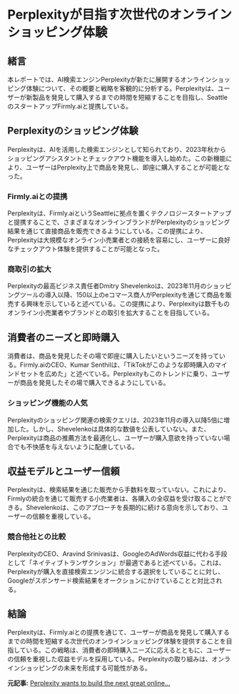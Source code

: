 # Perplexityが目指す次世代のオンラインショッピング体験

## 緒言

本レポートでは、AI検索エンジンPerplexityが新たに展開するオンラインショッピング体験について、その概要と戦略を客観的に分析する。Perplexityは、ユーザーが新製品を発見して購入するまでの時間を短縮することを目指し、SeattleのスタートアップFirmly.aiと提携している。

## Perplexityのショッピング体験

Perplexityは、AIを活用した検索エンジンとして知られており、2023年秋からショッピングアシスタントとチェックアウト機能を導入し始めた。この新機能により、ユーザーはPerplexity上で商品を発見し、即座に購入することが可能となった。

### Firmly.aiとの提携

Perplexityは、Firmly.aiというSeattleに拠点を置くテクノロジースタートアップと提携することで、さまざまなオンラインブランドがPerplexityのショッピング結果を通じて直接商品を販売できるようにしている。この提携により、Perplexityは大規模なオンライン小売業者との接続を容易にし、ユーザーに良好なチェックアウト体験を提供することが可能となった。

### 商取引の拡大

Perplexityの最高ビジネス責任者Dmitry Shevelenkoは、2023年11月のショッピングツールの導入以降、150以上のeコマース商人がPerplexityを通じて商品を販売する興味を示していると述べている。この提携により、Perplexityは数千ものオンライン小売業者やブランドとの取引を拡大することを目指している。

## 消費者のニーズと即時購入

消費者は、商品を発見したその場で即座に購入したいというニーズを持っている。Firmly.aiのCEO、Kumar Senthilは、「TikTokがこのような即時購入のマインドセットを広めた」と述べている。Perplexityもこのトレンドに乗り、ユーザーが商品を発見したその場で購入できるようにしている。

### ショッピング機能の人気

Perplexityのショッピング関連の検索クエリは、2023年11月の導入以降5倍に増加した。しかし、Shevelenkoは具体的な数値を公表していない。また、Perplexityは商品の推薦方法を最適化し、ユーザーが購入意欲を持っていない場合でも不快感を与えないように配慮している。

## 収益モデルとユーザー信頼

Perplexityは、検索結果を通じた販売から手数料を取っていない。これにより、Firmlyの統合を通じて販売する小売業者は、各購入の全収益を受け取ることができる。Shevelenkoは、このアプローチを長期的に続ける意向を示しており、ユーザーの信頼を重視している。

### 競合他社との比較

PerplexityのCEO、Aravind Srinivasは、GoogleのAdWords収益に代わる手段として「ネイティブトランザクション」が最適であると述べている。これは、Perplexityが購入を直接検索エンジンに統合する選択をしていることに対し、Googleがスポンサード検索結果をオークションにかけていることと対比される。

## 結論

Perplexityは、Firmly.aiとの提携を通じて、ユーザーが商品を発見して購入するまでの時間を短縮する次世代のオンラインショッピング体験を提供することを目指している。この戦略は、消費者の即時購入ニーズに応えるとともに、ユーザーの信頼を重視した収益モデルを採用している。Perplexityの取り組みは、オンラインショッピングの未来を形成する可能性がある。

**元記事:** [Perplexity wants to build the next great online…](https://www.inkl.com/news/perplexity-wants-to-build-the-next-great-online-shopping-experience-with-help-from-a-small-startup)